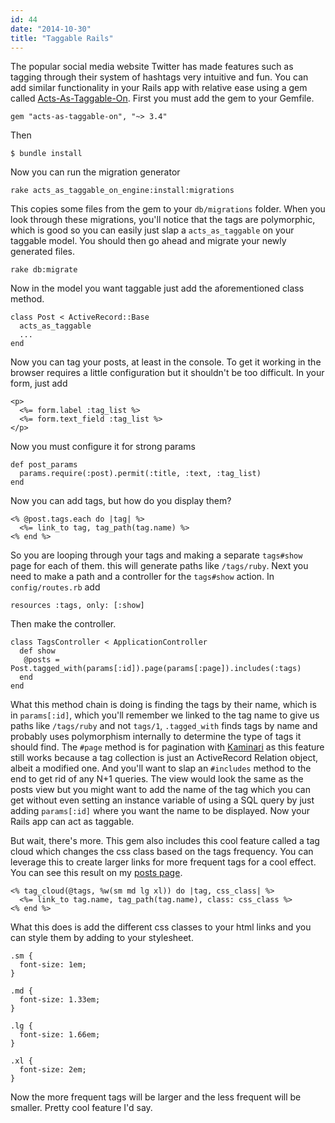 ```yaml
---
id: 44
date: "2014-10-30"
title: "Taggable Rails"
---
```

The popular social media website Twitter has made features such as tagging through their system of hashtags very intuitive and fun. You can add similar functionality in your Rails app with relative ease using a gem called [Acts-As-Taggable-On](https://github.com/mbleigh/acts-as-taggable-on). First you must add the gem to your Gemfile.

    gem "acts-as-taggable-on", "~> 3.4"

Then

    $ bundle install

Now you can run the migration generator

    rake acts_as_taggable_on_engine:install:migrations

This copies some files from the gem to your `db/migrations` folder. When you look through these migrations, you'll notice that the tags are polymorphic, which is good so you can easily just slap a `acts_as_taggable` on your taggable model. You should then go ahead and migrate your newly generated files.

    rake db:migrate

Now in the model you want taggable just add the aforementioned class method.

    class Post < ActiveRecord::Base
      acts_as_taggable
      ...
    end

Now you can tag your posts, at least in the console. To get it working in the browser requires a little configuration but it shouldn't be too difficult. In your form, just add

    <p>
      <%= form.label :tag_list %>
      <%= form.text_field :tag_list %>
    </p>

Now you must configure it for strong params

    def post_params
      params.require(:post).permit(:title, :text, :tag_list)
    end

Now you can add tags, but how do you display them?

    <% @post.tags.each do |tag| %>
      <%= link_to tag, tag_path(tag.name) %>
    <% end %>

So you are looping through your tags and making a separate `tags#show` page for each of them. this will generate paths like `/tags/ruby`. Next you need to make a path and a controller for the `tags#show` action. In `config/routes.rb` add

    resources :tags, only: [:show]

Then make the controller.

    class TagsController < ApplicationController
      def show
       @posts = Post.tagged_with(params[:id]).page(params[:page]).includes(:tags)
      end
    end

What this method chain is doing is finding the tags by their name, which is in `params[:id]`, which you'll remember we linked to the tag name to give us paths like `/tags/ruby` and not `tags/1`, `.tagged_with` finds tags by name and probably uses polymorphism internally to determine the type of tags it should find. The `#page` method is for pagination with [Kaminari](https://github.com/amatsuda/kaminari) as this feature still works because a tag collection is just an ActiveRecord Relation object, albeit a modified one. And you'll want to slap an `#includes` method to the end to get rid of any N+1 queries. The view would look the same as the posts view but you might want to add the name of the tag which you can get without even setting an instance variable of using a SQL query by just adding `params[:id]` where you want the name to be displayed. Now your Rails app can act as taggable.

But wait, there's more. This gem also includes this cool feature called a tag cloud which changes the css class based on the tags frequency. You can leverage this to create larger links for more frequent tags for a cool effect. You can see this result on my [posts page](/posts).

    <% tag_cloud(@tags, %w(sm md lg xl)) do |tag, css_class| %>
      <%= link_to tag.name, tag_path(tag.name), class: css_class %>
    <% end %>

What this does is add the different css classes to your html links and you can style them by adding to your stylesheet.

    .sm {
      font-size: 1em;
    }

    .md {
      font-size: 1.33em;
    }

    .lg {
      font-size: 1.66em;
    }

    .xl {
      font-size: 2em;
    }

Now the more frequent tags will be larger and the less frequent will be smaller. Pretty cool feature I'd say.
